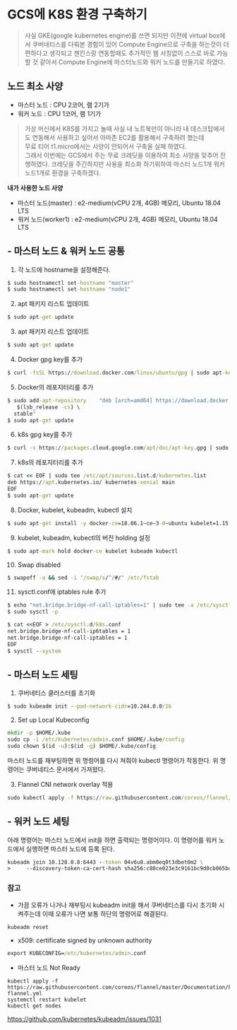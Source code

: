# GCS에 K8S 환경 구축하기
>사실 GKE(google kubernetes engine)를 쓰면 되지만 이전에 virtual box에서 쿠버네티스를 다뤄본 경험이 있어 Compute Engine으로 구축을 하는것이 더 편하다고 생각되고 젠킨스랑 연동할때도 추가적인 웹 서칭없이 스스로 바로 가능할 것 같아서 Compute Engine에 마스터노드와 워커 노드를 만들기로 하였다.

## 노드 최소 사양
- 마스터 노드 : CPU 2코어, 램 2기가
- 워커 노드 : CPU 1코어, 램 1기가
> 가상 머신에서 K8S를 가지고 놀때 사실 내 노트북만이 아니라 내 데스크탑에서도 연동해서 사용하고 싶어서 아마존 EC2를 활용해서 구축하려 했는데  
무료 티어 t1.micro에서는 사양이 안되어서 구축을 실패 하였다.  
그래서 이번에는 GCS에서 주는 무료 크레딧을 이용하여 최소 사양을 맞추어 진행하였다.
크레딧을 주긴하지만 사용을 최소화 하기위하여 마스터 노드1개 워커 노드1개로 환경을 구축하겠다.


**내가 사용한 노드 사양**  
- 마스터 노드(master) : e2-medium(vCPU 2개, 4GB) 메모리, Ubuntu 18.04 LTS
- 워커 노드(worker1) : e2-medium(vCPU 2개, 4GB) 메모리, Ubuntu 18.04 LTS  


## - 마스터 노드 & 워커 노드 공통 
1. 각 노드에 hostname을 설정해준다.

```cmd
$ sudo hostnamectl set-hostname "master"
$ sudo hostnamectl set-hostname "node1"
```

2. apt 패키지 리스트 업데이트 

```cmd
$ sudo apt-get update
```
3. apt 패키지 리스트 업데이트 

```cmd
$ sudo apt-get update
```

4. Docker gpg key를 추가

```cmd
$ curl -fsSL https://download.docker.com/linux/ubuntu/gpg | sudo apt-key add -
```

5. Docker의 레포지터리를 추가

```cmd
$ sudo add-apt-repository    "deb [arch=amd64] https://download.docker.com/linux/ubuntu \
   $(lsb_release -cs) \
  stable"
$ sudo apt-get update
```

6. k8s gpg key를 추가

```cmd
$ curl -s https://packages.cloud.google.com/apt/doc/apt-key.gpg | sudo apt-key add -
```

7. k8s의 레포지터리를 추가

```cmd
$ cat << EOF | sudo tee /etc/apt/sources.list.d/kubernetes.list
deb https://apt.kubernetes.io/ kubernetes-xenial main
EOF
$ sudo apt-get update
```

8. Docker, kubelet, kubeadm, kubectl 설치
```cmd
$ sudo apt-get install -y docker-ce=18.06.1~ce~3-0~ubuntu kubelet=1.15.7-00 kubeadm=1.15.7-00 kubectl=1.15.7-00
```
9. kubelet, kubeadm, kubectl의 버전 holding 설정
```cmd
$ sudo apt-mark hold docker-ce kubelet kubeadm kubectl
```
10. Swap disabled
```cmd
$ swapoff -a && sed -i '/swap/s/^/#/' /etc/fstab
```
11. sysctl.conf에 iptables rule 추가
```cmd
$ echo "net.bridge.bridge-nf-call-iptables=1" | sudo tee -a /etc/sysctl.conf
$ sudo sysctl -p
```
```cmd
$ cat <<EOF > /etc/sysctl.d/k8s.conf
net.bridge.bridge-nf-call-ip6tables = 1
net.bridge.bridge-nf-call-iptables = 1
EOF
$ sysctl --system
```

## - 마스터 노드 세팅
1. 쿠버네티스 클러스터를 초기화

```cmd
$ sudo kubeadm init --pod-network-cidr=10.244.0.0/16
```

2. Set up Local Kubeconfig

```cmd
mkdir -p $HOME/.kube
sudo cp -i /etc/kubernetes/admin.conf $HOME/.kube/config
sudo chown $(id -u):$(id -g) $HOME/.kube/config
```
마스터 노드를 재부팅하면 위 명령어를 다시 쳐줘야 kubectl 명령어가 작동한다. 위 명령어는 쿠버네티스 문서에서 가져왔다.

3. Flannel CNI network overlay 적용

```cmd
sudo kubectl apply -f https://raw.githubusercontent.com/coreos/flannel/master/Documentation/kube-flannel.yml
```

## - 워커 노드 세팅
아래 명령어는 마스터 노드에서 init을 하면 출력되는 명령어이다. 이 명령어를 워커 노드에서 실행하면 마스터 노드에 등록 된다. 
```cmd
kubeadm join 10.128.0.8:6443 --token 04v6u8.abm0eq0t3dbet0m2 \
>     --discovery-token-ca-cert-hash sha256:c80ce023e3c9161bc9d0cb065bdaf4297bcadc370a3868d261471ec2cd9be1a4
```




### 참고
- 가끔 오류가 나거나 재부팅시 kubeadm init을 해서 쿠버네티스를 다시 초기화 시켜주는데 이때 오류가 나면 보통 하단의 명령어로 해결된다.  
```cmd
kubeadm reset
```
- x509: certificate signed by unknown authority 
```cmd
export KUBECONFIG=/etc/kubernetes/admin.conf
```

- 마스터 노드 Not Ready
```
kubectl apply -f https://raw.githubusercontent.com/coreos/flannel/master/Documentation/kube-flannel.yml
systemctl restart kubelet
kubectl get nodes
```
https://github.com/kubernetes/kubeadm/issues/1031


